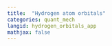 ```yaml
---
title:  "Hydrogen atom orbitals"
categories: quant_mech
langid: hydrogen_orbitals_app
mathjax: false
---
```



<script type='text/javascript' src='http://demonstrations.wolfram.com/javascript/embed.js' ></script><script type='text/javascript'>var demoObj = new DEMOEMBED(); demoObj.run('HydrogenOrbitals', '', '573', '445');</script><div id='DEMO_HydrogenOrbitals'>
